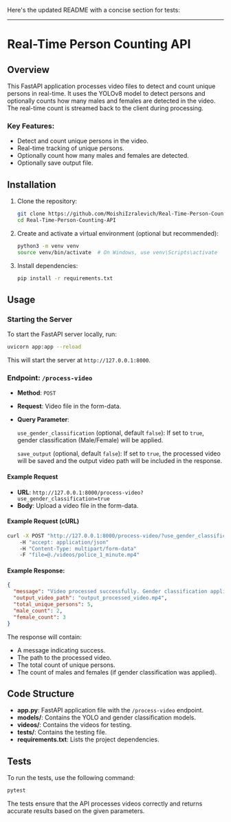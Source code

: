 Here's the updated README with a concise section for tests:

---

# Real-Time Person Counting API

## Overview

This FastAPI application processes video files to detect and count unique persons in real-time. It uses the YOLOv8 model to detect persons and optionally counts how many males and females are detected in the video. The real-time count is streamed back to the client during processing.

### Key Features:
- Detect and count unique persons in the video.
- Real-time tracking of unique persons.
- Optionally count how many males and females are detected.
- Optionally save output file.

## Installation

1. Clone the repository:

   ```bash
   git clone https://github.com/MoishiIzralevich/Real-Time-Person-Counting-API.git
   cd Real-Time-Person-Counting-API
   ```

2. Create and activate a virtual environment (optional but recommended):

   ```bash
   python3 -m venv venv
   source venv/bin/activate  # On Windows, use venv\Scripts\activate
   ```

3. Install dependencies:

   ```bash
   pip install -r requirements.txt
   ```

## Usage

### Starting the Server

To start the FastAPI server locally, run:

```bash
uvicorn app:app --reload
```

This will start the server at `http://127.0.0.1:8000`.

### Endpoint: `/process-video`

- **Method**: `POST`
- **Request**: Video file in the form-data.
- **Query Parameter**: 

  `use_gender_classification` (optional, default `false`): If set to `true`, gender classification (Male/Female) will be applied.

  `save_output` (optional, default `false`): If set to `true`, the processed video will be saved and the output video path will be included in the response.
  
#### Example Request

- **URL**: `http://127.0.0.1:8000/process-video?use_gender_classification=true`
- **Body**: Upload a video file in the form-data.

#### Example Request (cURL)

```bash
curl -X POST "http://127.0.0.1:8000/process-video/?use_gender_classification=false&save_output=true" 
    -H "accept: application/json" 
    -H "Content-Type: multipart/form-data" 
    -F "file=@./videos/police_1_minute.mp4"
```

#### Example Response:

```json
{
  "message": "Video processed successfully. Gender classification applied.",
  "output_video_path": "output_processed_video.mp4",
  "total_unique_persons": 5,
  "male_count": 2,
  "female_count": 3
}
```

The response will contain:
- A message indicating success.
- The path to the processed video.
- The total count of unique persons.
- The count of males and females (if gender classification was applied).

## Code Structure

- **app.py**: FastAPI application file with the `/process-video` endpoint.
- **models/**: Contains the YOLO and gender classification models.
- **videos/**: Contains the videos for testing.
- **tests/**: Contains the testing file.
- **requirements.txt**: Lists the project dependencies.

## Tests

To run the tests, use the following command:

```bash
pytest
```

The tests ensure that the API processes videos correctly and returns accurate results based on the given parameters.